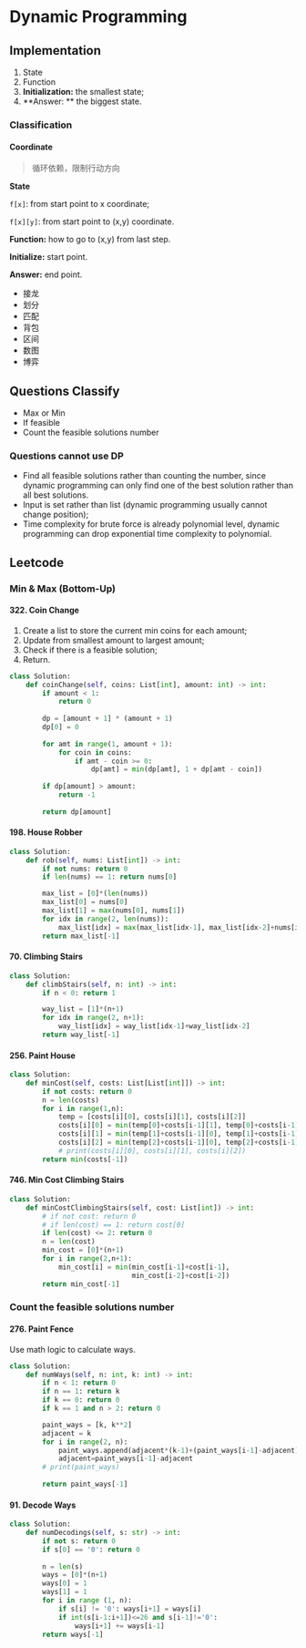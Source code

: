 # Dynamic Programming

## Implementation

1. State
2. Function
3. **Initialization:** the smallest state;
4. **Answer: ** the biggest state.

### Classification

#### Coordinate

> 循环依赖，限制行动方向

**State** 

`f[x]`: from start point to x coordinate;

`f[x][y]`: from start point to (x,y) coordinate.

**Function:** how to go to (x,y) from last step.

**Initialize:** start point.

**Answer:** end point.

- 接龙
- 划分
- 匹配
- 背包
- 区间
- 数图
- 博弈

## Questions Classify

- Max or Min
- If feasible
- Count the feasible solutions number

### Questions cannot use DP

- Find all feasible solutions rather than counting the number, since dynamic programming can only find one of the best solution rather than all best solutions.
- Input is set rather than list (dynamic programming usually cannot change position);
- Time complexity for brute force is already polynomial level, dynamic programming can drop exponential time complexity to polynomial.

## Leetcode

### Min & Max (Bottom-Up)

#### 322. Coin Change

1. Create a list to store the current min coins for each amount;
2. Update from smallest amount to largest amount;
3. Check if there is a feasible solution;
4. Return.

```python
class Solution:
    def coinChange(self, coins: List[int], amount: int) -> int:
        if amount < 1:
            return 0
        
        dp = [amount + 1] * (amount + 1)
        dp[0] = 0
        
        for amt in range(1, amount + 1):
            for coin in coins:
                if amt - coin >= 0:
                    dp[amt] = min(dp[amt], 1 + dp[amt - coin])
                    
        if dp[amount] > amount:
            return -1
        
        return dp[amount]
```

#### 198. House Robber

```python
class Solution:
    def rob(self, nums: List[int]) -> int:
        if not nums: return 0
        if len(nums) == 1: return nums[0]

        max_list = [0]*(len(nums))
        max_list[0] = nums[0]
        max_list[1] = max(nums[0], nums[1])
        for idx in range(2, len(nums)):
            max_list[idx] = max(max_list[idx-1], max_list[idx-2]+nums[idx])
        return max_list[-1]
```

#### 70. Climbing Stairs

```python
class Solution:
    def climbStairs(self, n: int) -> int:
        if n < 0: return 1

        way_list = [1]*(n+1)
        for idx in range(2, n+1):
            way_list[idx] = way_list[idx-1]+way_list[idx-2]
        return way_list[-1]
```

#### 256. Paint House

```python
class Solution:
    def minCost(self, costs: List[List[int]]) -> int:
        if not costs: return 0
        n = len(costs)
        for i in range(1,n):
            temp = [costs[i][0], costs[i][1], costs[i][2]]
            costs[i][0] = min(temp[0]+costs[i-1][1], temp[0]+costs[i-1][2])
            costs[i][1] = min(temp[1]+costs[i-1][0], temp[1]+costs[i-1][2])
            costs[i][2] = min(temp[2]+costs[i-1][0], temp[2]+costs[i-1][1])
            # print(costs[i][0], costs[i][1], costs[i][2])
        return min(costs[-1])
```

#### 746. Min Cost Climbing Stairs

```python
class Solution:
    def minCostClimbingStairs(self, cost: List[int]) -> int:
        # if not cost: return 0
        # if len(cost) == 1: return cost[0]
        if len(cost) <= 2: return 0
        n = len(cost)
        min_cost = [0]*(n+1)
        for i in range(2,n+1):
            min_cost[i] = min(min_cost[i-1]+cost[i-1],
                              min_cost[i-2]+cost[i-2])
        return min_cost[-1]
```

### Count the feasible solutions number

#### 276. Paint Fence

Use math logic to calculate ways.

```python
class Solution:
    def numWays(self, n: int, k: int) -> int:
        if n < 1: return 0
        if n == 1: return k
        if k == 0: return 0
        if k == 1 and n > 2: return 0

        paint_ways = [k, k**2]
        adjacent = k
        for i in range(2, n):
            paint_ways.append(adjacent*(k-1)+(paint_ways[i-1]-adjacent)*k)
            adjacent=paint_ways[i-1]-adjacent
        # print(paint_ways)
                
        return paint_ways[-1]
```

#### 91. Decode Ways

```python
class Solution:
    def numDecodings(self, s: str) -> int:
        if not s: return 0
        if s[0] == '0': return 0
        
        n = len(s)
        ways = [0]*(n+1)
        ways[0] = 1
        ways[1] = 1
        for i in range (1, n):
            if s[i] != '0': ways[i+1] = ways[i]
            if int(s[i-1:i+1])<=26 and s[i-1]!='0':
                ways[i+1] += ways[i-1]
        return ways[-1]
```






